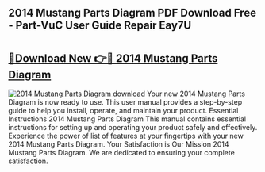 ## 2014 Mustang Parts Diagram PDF Download Free - Part-VuC User Guide Repair Eay7U

# <h2><a href="http://dftsml5.blite.top/?on=2014+Mustang+Parts+Diagram">🔗Download New 👉🔴 2014 Mustang Parts Diagram</a></h2>

[![2014 Mustang Parts Diagram download](https://i.imgur.com/lujVjoI.png)](http://dftsml5.blite.top/?on=2014+Mustang+Parts+Diagram)
Your new 2014 Mustang Parts Diagram is now ready to use. This user manual provides a step-by-step guide to help you install, operate, and maintain your product. Essential Instructions 2014 Mustang Parts Diagram This manual contains essential instructions for setting up and operating your product safely and effectively. Experience the power of list of features at your fingertips with your new 2014 Mustang Parts Diagram. Your Satisfaction is Our Mission 2014 Mustang Parts Diagram. We are dedicated to ensuring your complete satisfaction.
